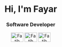<h1 align="center"> Hi, I'm Fayar</h1>
<h3 align="center">Software Developer</h3>
<p align="center">
  <a href="https://www.linkedin.com/in/fatihayar/">
    <img align="center" 
      src="https://raw.githubusercontent.com/rahuldkjain/github-profile-readme-generator/master/src/images/icons/Social/linked-in-alt.svg"
      alt="Fatih Ayar" height="30" width="40" /></a>
  <a href="https://www.instagram.com/fatihayaaar/">
    <img align="center"
      src="https://raw.githubusercontent.com/rahuldkjain/github-profile-readme-generator/master/src/images/icons/Social/instagram.svg"
      alt="Fatih Ayar" height="30" width="40" /></a>
 <a href="https://twitter.com/fatihayaaar/">
   <img align="center"
      src="https://raw.githubusercontent.com/rahuldkjain/github-profile-readme-generator/master/src/images/icons/Social/twitter.svg"
      alt="Fatih Ayar" height="30" width="40" /></a>
</p>
